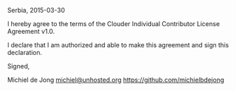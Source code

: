 Serbia, 2015-03-30

I hereby agree to the terms of the Clouder Individual Contributor License
Agreement v1.0.

I declare that I am authorized and able to make this agreement and sign this
declaration.

Signed,

Michiel de Jong <michiel@unhosted.org> https://github.com/michielbdejong
